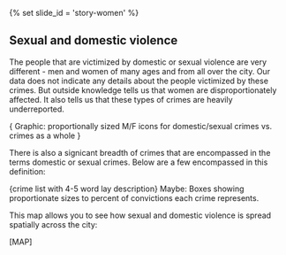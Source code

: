 {% set slide_id = 'story-women' %}

## Sexual and domestic violence

The people that are victimized by domestic or sexual violence are very different - men and women of many ages and from all over the city. Our data does not indicate any details about the people victimized by these crimes. But outside knowledge tells us that women are disproportionately affected. It also tells us that these types of crimes are heavily underreported. 

{ Graphic: proportionally sized M/F icons for domestic/sexual crimes vs. crimes as a whole }

There is also a signicant breadth of crimes that are encompassed in the terms domestic or sexual crimes. Below are a few encompassed in this definition: 

{crime list with 4-5 word lay description} 
Maybe: Boxes showing proportionate sizes to percent of convictions each crime represents. 

This map allows you to see how sexual and domestic violence is spread spatially across the city: 

[MAP] 

